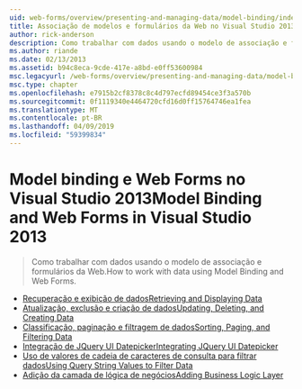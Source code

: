 ```yaml
---
uid: web-forms/overview/presenting-and-managing-data/model-binding/index
title: Associação de modelos e formulários da Web no Visual Studio 2013 | Microsoft Docs
author: rick-anderson
description: Como trabalhar com dados usando o modelo de associação e formulários da Web.
ms.author: riande
ms.date: 02/13/2013
ms.assetid: b94c8eca-9cde-417e-a8bd-e0ff53600984
msc.legacyurl: /web-forms/overview/presenting-and-managing-data/model-binding
msc.type: chapter
ms.openlocfilehash: e7915b2cf8378c8c4d797ecfd89454ce3f3a570b
ms.sourcegitcommit: 0f1119340e4464720cfd16d0ff15764746ea1fea
ms.translationtype: MT
ms.contentlocale: pt-BR
ms.lasthandoff: 04/09/2019
ms.locfileid: "59399834"
---
```

# <a name="model-binding-and-web-forms-in-visual-studio-2013"></a><span data-ttu-id="6779e-103">Model binding e Web Forms no Visual Studio 2013</span><span class="sxs-lookup"><span data-stu-id="6779e-103">Model Binding and Web Forms in Visual Studio 2013</span></span>

> <span data-ttu-id="6779e-104">Como trabalhar com dados usando o modelo de associação e formulários da Web.</span><span class="sxs-lookup"><span data-stu-id="6779e-104">How to work with data using Model Binding and Web Forms.</span></span>


- [<span data-ttu-id="6779e-105">Recuperação e exibição de dados</span><span class="sxs-lookup"><span data-stu-id="6779e-105">Retrieving and Displaying Data</span></span>](retrieving-data.md)
- [<span data-ttu-id="6779e-106">Atualização, exclusão e criação de dados</span><span class="sxs-lookup"><span data-stu-id="6779e-106">Updating, Deleting, and Creating Data</span></span>](updating-deleting-and-creating-data.md)
- [<span data-ttu-id="6779e-107">Classificação, paginação e filtragem de dados</span><span class="sxs-lookup"><span data-stu-id="6779e-107">Sorting, Paging, and Filtering Data</span></span>](sorting-paging-and-filtering-data.md)
- [<span data-ttu-id="6779e-108">Integração de JQuery UI Datepicker</span><span class="sxs-lookup"><span data-stu-id="6779e-108">Integrating JQuery UI Datepicker</span></span>](integrating-jquery-ui.md)
- [<span data-ttu-id="6779e-109">Uso de valores de cadeia de caracteres de consulta para filtrar dados</span><span class="sxs-lookup"><span data-stu-id="6779e-109">Using Query String Values to Filter Data</span></span>](using-query-string-values-to-retrieve-data.md)
- [<span data-ttu-id="6779e-110">Adição da camada de lógica de negócios</span><span class="sxs-lookup"><span data-stu-id="6779e-110">Adding Business Logic Layer</span></span>](adding-business-logic-layer.md)
